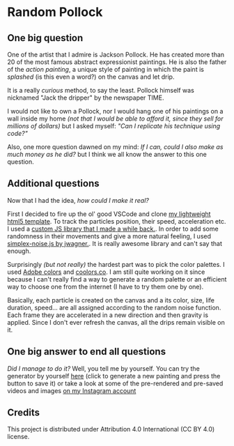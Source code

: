 # Random Pollock

## One big question

One of the artist that I admire is Jackson Pollock. He has created more than 20 of the most famous abstract expressionist paintings. He is also the father of the *action painting*, a unique style of painting in which the paint is *splashed* (is this even a word?) on the canvas and let drip.

It is a really *curious* method, to say the least. Pollock himself was nicknamed "Jack the dripper" by the newspaper TIME.

I would not like to own a Pollock, nor I would hang one of his paintings on a wall inside my home *(not that I would be able to afford it, since they sell for millions of dollars)* but I asked myself: *"Can I replicate his technique using code?"*

Also, one more question dawned on my mind: *If I can, could I also make as much money as he did?* but I think we all know the answer to this one question.

## Additional questions

Now that I had the idea, *how could I make it real?*

First I decided to fire up the ol' good VSCode and clone [my lightweight html5 template](https://github.com/lorossi/empty-html5-canvas-project). To track the particles position, their speed, acceleration etc. I used a [custom JS library that I made a while back.](https://github.com/lorossi/js-vectors). In order to add some randomness in their movements and give a more natural feeling, I used [simplex-noise.js by jwagner.](https://github.com/jwagner/simplex-noise.js/). It is really awesome library and can't say that enough.

Surprisingly *(but not really)* the hardest part was to pick the color palettes. I used [Adobe colors](https://color.adobe.com/explore) and [coolors.co](https://coolors.co/). I am still quite working on it since because I can't really find a way to generate a random palette or an efficient way to choose one from the internet (I have to try them one by one).

Basically, each particle is created on the canvas and a its color, size, life duration, speed... are all assigned according to the random noise function. Each frame they are accelerated in a new direction and then gravity is applied. Since I don't ever refresh the canvas, all the drips remain visible on it.

## One big answer to end all questions

*Did I manage to do it?* Well, you tell me by yourself. You can try the generator by yourself [here]() (click to generate a new painting and press the button to save it) or take a look at some of the pre-rendered and pre-saved videos and images [on my Instagram account]()

## Credits

This project is distributed under Attribution 4.0 International (CC BY 4.0) license.
